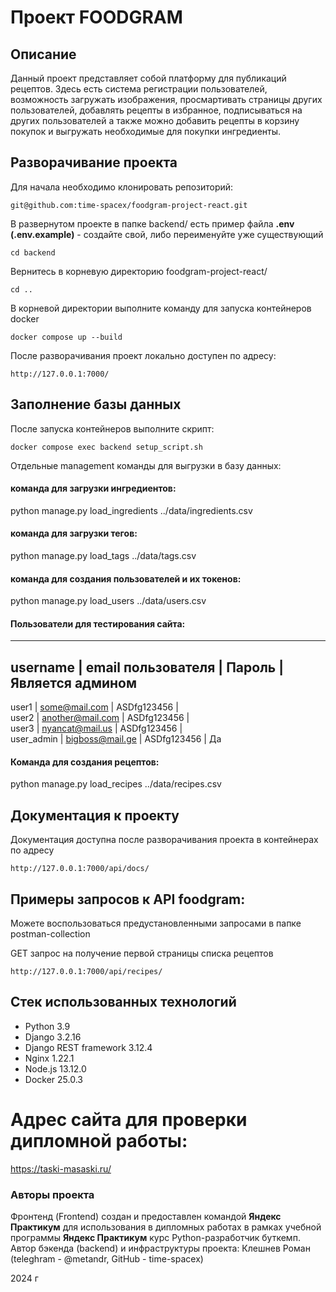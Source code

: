 # Проект FOODGRAM

## Описание

Данный проект представляет собой платформу для публикаций рецептов. Здесь есть система регистрации пользователей, возможность загружать изображения, просмартивать страницы других пользователей, добавлять рецепты в избранное, подписываться на других пользователей а также можно добавить рецепты в корзину покупок и выгружать необходимые для покупки ингредиенты.

## Разворачивание проекта

Для начала необходимо клонировать репозиторий:

```
git@github.com:time-spacex/foodgram-project-react.git
```

В развернутом проекте в папке backend/ есть пример файла **.env** **(.env.example)** - создайте свой, либо переименуйте уже существующий

```
cd backend
```

Вернитесь в корневую директорию foodgram-project-react/

```
cd ..
```

В корневой директории выполните команду для запуска контейнеров docker

```
docker compose up --build
```

После разворачивания проект локально доступен по адресу:
```
http://127.0.0.1:7000/
```

## Заполнение базы данных

После запуска контейнеров выполните скрипт:

```
docker compose exec backend setup_script.sh
```

Отдельные management команды для выгрузки в базу данных:

#### команда для загрузки ингредиентов:
python manage.py load_ingredients ../data/ingredients.csv

#### команда для загрузки тегов:
python manage.py load_tags ../data/tags.csv

#### команда для создания пользователей и их токенов:
python manage.py load_users ../data/users.csv

#### Пользователи для тестирования сайта:
-------------------------------------------------------------------------------------
username        |    email пользователя      |   Пароль          |   Является админом
-------------------------------------------------------------------------------------
user1           |    some@mail.com           |   ASDfg123456     |       
user2           |    another@mail.com        |   ASDfg123456     |       
user3           |    nyancat@mail.us         |   ASDfg123456     |       
user_admin      |    bigboss@mail.ge         |   ASDfg123456     |       Да

#### Команда для создания рецептов:

python manage.py load_recipes ../data/recipes.csv

## Документация к проекту

Документация доступна после разворачивания проекта в контейнерах по адресу 
```
http://127.0.0.1:7000/api/docs/
```

## Примеры запросов к API foodgram:

Можете воспользоваться предустановленными запросами в папке postman-collection

GET запрос на получение первой страницы списка рецептов
```
http://127.0.0.1:7000/api/recipes/
```

## Стек использованных технологий

+ Python 3.9
+ Django 3.2.16
+ Django REST framework 3.12.4
+ Nginx 1.22.1
+ Node.js 13.12.0
+ Docker 25.0.3

# Адрес сайта для проверки дипломной работы:

https://taski-masaski.ru/

### Авторы проекта

Фронтенд (Frontend) создан и предоставлен командой **Яндекс Практикум** для использования в дипломных работах в рамках учебной программы **Яндекс Практикум** курс Python-разработчик буткемп.
Автор бэкенда (backend) и инфраструктуры проекта: Клешнев Роман (teleghram - @metandr, GitHub - time-spacex)

2024 г